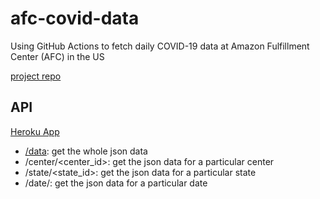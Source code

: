 # afc-covid-data

Using GitHub Actions to fetch daily COVID-19 data at Amazon Fulfillment Center (AFC) in the US

[project repo](https://github.com/SaintLaurentConsulting/Durham)

## API

[Heroku App](https://afc-covid-data.herokuapp.com/)

- [/data](https://afc-covid-data.herokuapp.com/data): get the whole json data
- /center/<center_id>: get the json data for a particular center
- /state/<state_id>: get the json data for a particular state
- /date/<YYYY-MM-DD>: get the json data for a particular date
